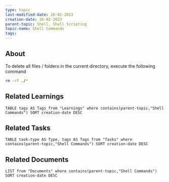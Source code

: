 ```yaml
---
type: topic
last-modified-date: 26-02-2023
creation-date: 26-02-2023
parent-topic: Shell, Shell Scripting
topic-name: Shell Commands
tags: 
---
```


## About
To delete all files / folders in the current directory, execute the following command
```bash
rm -rf ./*
```



## Related Learnings
```dataview
TABLE tags AS Tags from "Learnings" where contains(parent-topic,"Shell Commands") SORT creation-date DESC
```


## Related Tasks
```dataview
TABLE task-type AS Type, tags AS Tags from "Tasks" where contains(parent-topic,"Shell Commands") SORT creation-date DESC
```

## Related Documents
```dataview
LIST from "Documents" where contains(parent-topic,"Shell Commands") SORT creation-date DESC
```
